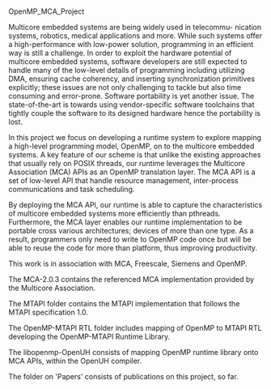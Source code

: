 #
OpenMP_MCA_Project

Multicore embedded systems are being widely used in telecommu- nication systems, robotics, medical applications and more. While such systems offer a high-performance with low-power solution, programming in an efficient way is still a challenge. In order to exploit the hardware potential of multicore embedded systems, software developers are still expected to handle many of the low-level details of programming including utilizing DMA, ensuring cache coherency, and inserting synchronization primitives explicitly; these issues are not only challenging to tackle but also time consuming and error-prone. Software portability is yet another issue. The state-of-the-art is towards using vendor-specific software toolchains that tightly couple the software to its designed hardware hence the portability is lost.

In this project we focus on developing a runtime system to explore mapping a high-level programming model, OpenMP, on to the multicore embedded systems. A key feature of our scheme is that unlike the existing approaches that usually rely on POSIX threads, our runtime leverages the Multicore Association (MCA) APIs as an OpenMP translation layer. The MCA API is a set of low-level API that handle resource management, inter-process communications and task scheduling. 

By deploying the MCA API, our runtime is able to capture the characteristics of multicore embedded systems more efficiently than pthreads. Furthermore, the MCA layer enables our runtime implementation to be portable cross various architectures; devices of more than one type. As a result, programmers only need to write to OpenMP code once but will be able to reuse the code for more than platform, thus improving productivity. 

This work is in association with MCA, Freescale, Siemens and OpenMP. 

The MCA-2.0.3 contains the referenced MCA implementation provided by the Multicore Association. 

The MTAPI folder contains the MTAPI implementation that follows the MTAPI specification 1.0.

The OpenMP-MTAPI RTL folder includes mapping of OpenMP to MTAPI RTL developing the OpenMP-MTAPI Runtime Library.

The libopenmp-OpenUH consists of mapping OpenMP runtime library onto MCA APIs, within the OpenUH compiler.

The folder on 'Papers' consists of publications on this project, so far. 
